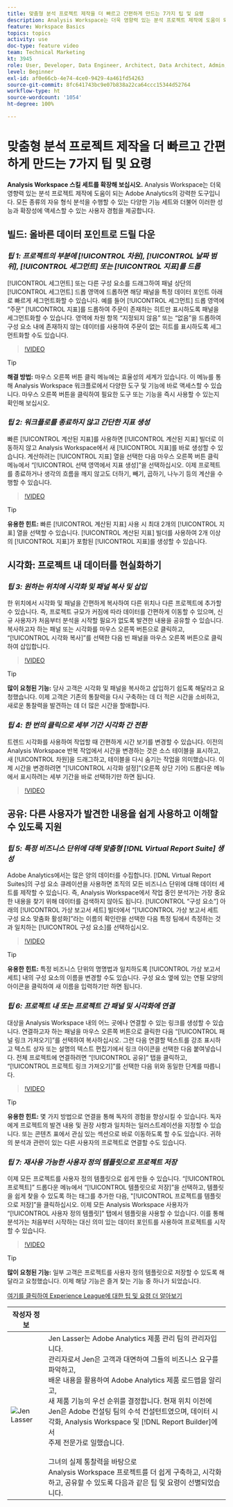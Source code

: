 ```yaml
---
title: 맞춤형 분석 프로젝트 제작을 더 빠르고 간편하게 만드는 7가지 팁 및 요령
description: Analysis Workspace는 더욱 영향력 있는 분석 프로젝트 제작에 도움이 되는 Adobe Analytics의 강력한 도구입니다. 모든 종류의 자유 형식 분석을 수행할 수 있는 다양한 기능 세트와 더불어 이러한 성능과 확장성에 액세스할 수 있는 사용자 경험을 제공합니다.
feature: Workspace Basics
topics: topics
activity: use
doc-type: feature video
team: Technical Marketing
kt: 3945
role: User, Developer, Data Engineer, Architect, Data Architect, Admin, Leader
level: Beginner
exl-id: af0e66cb-4e74-4ce0-9429-4a461fd54263
source-git-commit: 8fc641743bc9e07b838a22ca64ccc15344d52764
workflow-type: ht
source-wordcount: '1054'
ht-degree: 100%

---
```


# 맞춤형 분석 프로젝트 제작을 더 빠르고 간편하게 만드는 7가지 팁 및 요령

**Analysis Workspace 스킬 세트를 확장해 보십시오.**
Analysis Workspace는 더욱 영향력 있는 분석 프로젝트 제작에 도움이 되는 Adobe Analytics의 강력한 도구입니다. 모든 종류의 자유 형식 분석을 수행할 수 있는 다양한 기능 세트와 더불어 이러한 성능과 확장성에 액세스할 수 있는 사용자 경험을 제공합니다.

## 빌드: 올바른 데이터 포인트로 드릴 다운

### ***팁 1: 프로젝트의 부분에 [!UICONTROL 차원], [!UICONTROL 날짜 범위], [!UICONTROL 세그먼트] 또는 [!UICONTROL 지표]를 드롭***

[!UICONTROL 세그먼트] 또는 다른 구성 요소를 드래그하여 패널 상단의 [!UICONTROL 세그먼트] 드롭 영역에 드롭하면 해당 패널을 특정 데이터 포인트 아래로 빠르게 세그먼트화할 수 있습니다. 예를 들어 [!UICONTROL 세그먼트] 드롭 영역에 “주문” [!UICONTROL 지표]를 드롭하여 주문이 존재하는 히트만 표시하도록 패널을 세그먼트화할 수 있습니다. 영역에 차원 항목 “지정되지 않음” 또는 “없음”을 드롭하여 구성 요소 내에 존재하지 않는 데이터를 사용하여 주문이 없는 히트를 표시하도록 세그먼트화할 수도 있습니다.

>[!VIDEO](https://video.tv.adobe.com/v/24036/?quality=12&learn=on)

>[!TIP]
>
>**해결 방법:** 마우스 오른쪽 버튼 클릭 메뉴에는 효율성의 세계가 있습니다. 이 메뉴를 통해 Analysis Workspace 워크플로에서 다양한 도구 및 기능에 바로 액세스할 수 있습니다. 마우스 오른쪽 버튼을 클릭하여 필요한 도구 또는 기능을 즉시 사용할 수 있는지 확인해 보십시오.

### ***팁 2: 워크플로를 종료하지 않고 간단한 지표 생성***

빠른 [!UICONTROL 계산된 지표]를 사용하면 [!UICONTROL 계산된 지표] 빌더로 이동하지 않고 Analysis Workspace에서 새 [!UICONTROL 지표]를 바로 생성할 수 있습니다. 계산하려는 [!UICONTROL 지표] 열을 선택한 다음 마우스 오른쪽 버튼 클릭 메뉴에서 “[!UICONTROL 선택 영역에서 지표 생성]”을 선택하십시오. 이제 프로젝트를 종료하거나 생각의 흐름을 깨지 않고도 더하기, 빼기, 곱하기, 나누기 등의 계산을 수행할 수 있습니다.

>[!VIDEO](https://video.tv.adobe.com/v/23126/?quality=12&learn=on)

>[!TIP]
>
>**유용한 힌트:** 빠른 [!UICONTROL 계산된 지표] 사용 시 최대 2개의 [!UICONTROL 지표] 열을 선택할 수 있습니다. [!UICONTROL 계산된 지표] 빌더를 사용하여 2개 이상의 [!UICONTROL 지표]가 포함된 [!UICONTROL 지표]를 생성할 수 있습니다.

## 시각화: 프로젝트 내 데이터를 현실화하기

### ***팁 3: 원하는 위치에 시각화 및 패널 복사 및 삽입***

한 위치에서 시각화 및 패널을 간편하게 복사하여 다른 위치나 다른 프로젝트에 추가할 수 있습니다. 즉, 프로젝트 규모가 커짐에 따라 데이터를 간편하게 이동할 수 있으며, 신규 사용자가 처음부터 분석을 시작할 필요가 없도록 발견한 내용을 공유할 수 있습니다. 복사하고자 하는 패널 또는 시각화를 마우스 오른쪽 버튼으로 클릭하고, “[!UICONTROL 시각화 복사]”를 선택한 다음 빈 패널을 마우스 오른쪽 버튼으로 클릭하여 삽입합니다.

>[!VIDEO](https://video.tv.adobe.com/v/23230/?quality=12&learn=on)

>[!TIP]
>
>**많이 요청된 기능:** 당사 고객은 시각화 및 패널을 복사하고 삽입하기 쉽도록 해달라고 요청했습니다. 이제 고객은 기존의 통찰력을 다시 구축하는 데 더 적은 시간을 소비하고, 새로운 통찰력을 발견하는 데 더 많은 시간을 할애합니다.

### ***팁 4: 한 번의 클릭으로 세부 기간 시각화 간 전환***

트렌드 시각화를 사용하여 작업할 때 간편하게 시간 보기를 변경할 수 있습니다. 이전의 Analysis Workspace 반복 작업에서 시간을 변경하는 것은 소스 테이블을 표시하고, 새 [!UICONTROL 차원]을 드래그하고, 테이블을 다시 숨기는 작업을 의미했습니다. 이제 시간을 변경하려면 “[!UICONTROL 시각화 설정]”(오른쪽 상단 기어) 드롭다운 메뉴에서 표시하려는 세부 기간을 바로 선택하기만 하면 됩니다.

>[!VIDEO](https://video.tv.adobe.com/v/23548/?quality=12&learn=on)

## 공유: 다른 사용자가 발견한 내용을 쉽게 사용하고 이해할 수 있도록 지원

### ***팁 5: 특정 비즈니스 단위에 대해 맞춤형 [!DNL Virtual Report Suite] 생성***

Adobe Analytics에서는 많은 양의 데이터를 수집합니다. [!DNL Virtual Report Suites]의 구성 요소 큐레이션을 사용하면 조직의 모든 비즈니스 단위에 대해 데이터 세트를 제작할 수 있습니다. 즉, Analysis Workspace에서 작업 중인 분석가는 가장 중요한 내용을 찾기 위해 데이터를 검색하지 않아도 됩니다. [!UICONTROL “구성 요소”] 아래의 [!UICONTROL 가상 보고서 세트] 빌더에서 “[!UICONTROL 가상 보고서 세트 구성 요소 맞춤화 활성화]”라는 이름의 확인란을 선택한 다음 특정 팀에서 측정하는 것과 일치하는 [!UICONTROL 구성 요소]를 선택하십시오.

>[!VIDEO](https://video.tv.adobe.com/v/23544/?quality=12&learn=on)

>[!TIP]
>
>**유용한 힌트:** 특정 비즈니스 단위의 명명법과 일치하도록 [!UICONTROL 가상 보고서 세트] 내의 구성 요소의 이름을 변경할 수도 있습니다. 구성 요소 옆에 있는 연필 모양의 아이콘을 클릭하여 새 이름을 입력하기만 하면 됩니다.

### ***팁 6: 프로젝트 내 또는 프로젝트 간 패널 및 시각화에 연결***

대상을 Analysis Workspace 내의 어느 곳에나 연결할 수 있는 링크를 생성할 수 있습니다. 연결하고자 하는 패널을 마우스 오른쪽 버튼으로 클릭한 다음 “[!UICONTROL 패널 링크 가져오기]”를 선택하여 복사하십시오. 그런 다음 연결할 텍스트를 강조 표시하고 텍스트 상자 또는 설명의 텍스트 편집기에서 링크 아이콘을 선택한 다음 붙여넣습니다. 전체 프로젝트에 연결하려면 “[!UICONTROL 공유]” 탭을 클릭하고, “[!UICONTROL 프로젝트 링크 가져오기]”를 선택한 다음 위와 동일한 단계를 따릅니다.

>[!VIDEO](https://video.tv.adobe.com/v/23724/?quality=12&learn=on)

>[!TIP]
>
>**유용한 힌트:** 몇 가지 방법으로 연결을 통해 독자의 경험을 향상시킬 수 있습니다. 독자에게 프로젝트의 발견 내용 및 권장 사항과 일치하는 일러스트레이션을 지정할 수 있습니다. 또는 콘텐츠 표에서 관심 있는 섹션으로 바로 이동하도록 할 수도 있습니다. 귀하의 분석과 관련이 있는 다른 사용자의 프로젝트로 연결할 수도 있습니다.

### ***팁 7: 재사용 가능한 사용자 정의 템플릿으로 프로젝트 저장***

이제 모든 프로젝트를 사용자 정의 템플릿으로 쉽게 만들 수 있습니다. “[!UICONTROL 프로젝트]” 드롭다운 메뉴에서 “[!UICONTROL 템플릿으로 저장]”을 선택하고, 템플릿을 쉽게 찾을 수 있도록 하는 태그를 추가한 다음, &quot;[!UICONTROL 프로젝트를 템플릿으로 저장]”을 클릭하십시오. 이제 모든 Analysis Workspace 사용자가 “[!UICONTROL 사용자 정의 템플릿]” 탭에서 템플릿을 사용할 수 있습니다. 이를 통해 분석가는 처음부터 시작하는 대신 의미 있는 데이터 포인트를 사용하여 프로젝트를 시작할 수 있습니다.

>[!VIDEO](https://video.tv.adobe.com/v/23231/?quality=12&learn=on)

>[!TIP]
>
>**많이 요청된 기능:** 일부 고객은 프로젝트를 사용자 정의 템플릿으로 저장할 수 있도록 해달라고 요청했습니다. 이제 해당 기능은 즐겨 찾는 기능 중 하나가 되었습니다.

[여기를 클릭하여 Experience League에 대한 팁 및 요령 더 알아보기](https://experienceleague.adobe.com/?search=tips&amp;tag=Analysis+Workspace#recommended/solutions/analytics)

| 작성자 정보 |  |
|------------|------------|
| ![Jen Lasser](assets/jlasser-headshot-s.jpg) | Jen Lasser는 Adobe Analytics 제품 관리 팀의 관리자입니다. <br> 관리자로서 Jen은 고객과 대면하여 그들의 비즈니스 요구를 파악하고, <br>배운 내용을 활용하여 Adobe Analytics 제품 로드맵을 알리고, <br>새 제품 기능의 우선 순위를 결정합니다. 현재 위치 이전에 <br>Jen은 Adobe 컨설팅 팀의 수석 컨설턴트였으며, 데이터 시각화, Analysis Workspace 및 [!DNL Report Builder]에서 <br>주제 전문가로 일했습니다. <br><br>그녀의 실제 통찰력을 바탕으로 <br>Analysis Workspace 프로젝트를 더 쉽게 구축하고, 시각화하고, 공유할 수 있도록 다음과 같은 팁 및 요령이 선별되었습니다. |
